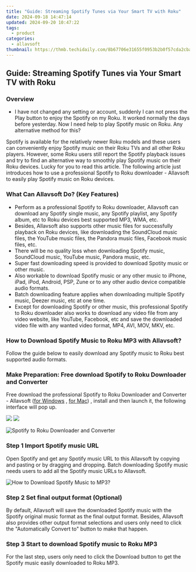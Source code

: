 ```yaml
---
title: "Guide: Streaming Spotify Tunes via Your Smart TV with Roku"
date: 2024-09-18 14:47:14
updated: 2024-09-20 10:47:22
tags:
  - product
categories:
  - allavsoft
thumbnail: https://thmb.techidaily.com/8b67706e31655f0953b2b0f57cda2cba952e3628761f4f4833e6e06082ed90d9.jpg
---
```


## Guide: Streaming Spotify Tunes via Your Smart TV with Roku

### Overview

* I have not changed any setting or account, suddenly I can not press the Play button to enjoy the Spotify on my Roku. It worked normally the days before yesterday. Now I need help to play Spotify music on Roku. Any alternative method for this?

Spotify is available for the relatively newer Roku models and these users can conveniently enjoy Spotify music on their Roku TVs and all other Roku players. However, some Roku users still report the Spotify playback issues and try to find an alternative way to smoothly play Spotify music on their Roku devices. Lucky for you to read this article. The following article just introduces how to use a professional Spotify to Roku downloader - Allavsoft to easily play Spotify music on Roku devices.

### What Can Allavsoft Do? (Key Features)

* Perform as a professional Spotify to Roku downloader, Allavsoft can download any Spotify single music, any Spotify playlist, any Spotify album, etc to Roku devices best supported MP3, WMA, etc.
* Besides, Allavsoft also supports other music files for successfully playback on Roku devices, like downloading the SoundCloud music files, the YouTube music files, the Pandora music files, Facebook music files, etc.
* There will be no quality loss when downloading Spotify music, SoundCloud music, YouTube music, Pandora music, etc.
* Super fast downloading speed is provided to download Spotity music or other music.
* Also workable to download Spotify music or any other music to iPhone, iPad, iPod, Android, PSP, Zune or to any other audio device compatible audio formats.
* Batch downloading feature applies when downloading multiple Spotify music, Deezer music, etc at one time.
* Except for downloading Spotify or other music, this professional Spotify to Roku downloader also works to download any video file from any video website, like YouTube, Facebook, etc and save the downloaded video file with any wanted video format, MP4, AVI, MOV, MKV, etc.

### How to Download Spotify Music to Roku MP3 with Allavsoft?

Follow the guide below to easily download any Spotify music to Roku best supported audio formats.

### Make Preparation: Free download Spotify to Roku Downloader and Converter

Free download the professional Spotify to Roku Downloader and Converter - Allavsoft ([for Windows](https://tools.techidaily.com/allavsoft/products/) , [for Mac](https://tools.techidaily.com/allavsoft/products/)) , install and then launch it, the following interface will pop up.

[![](https://www.allavsoft.com/how-to/../images/how-to/free-download-win.jpg)](https://tools.techidaily.com/allavsoft/products/) [![](https://www.allavsoft.com/how-to/../images/how-to/free-download-mac.jpg)](https://tools.techidaily.com/allavsoft/products/)

![Spotify to Roku Downloader and Converter](https://www.allavsoft.com/how-to/../images/allavsoft/screen-shot-600.jpg)

### Step 1 Import Spotify music URL

Open Spotify and get any Spotify music URL to this Allavsoft by copying and pasting or by dragging and dropping. Batch downloading Spotify music needs users to add all the Spotify music URLs to Allavsoft.

![How to Download Spotify Music to MP3?](https://www.allavsoft.com/how-to/../images/how-to/download-rtmp-video/download-rtmp-video.jpg)

### Step 2 Set final output format (Optional)

By default, Allavsoft will save the downloaded Spotify music with the Spotify original music format as the final output format. Besides, Allavsoft also provides other output format selections and users only need to click the "Automatically Convert to" button to make that happen.

### Step 3 Start to download Spotify music to Roku MP3

For the last step, users only need to click the Download button to get the Spotify music easily downloaded to Roku MP3.

<ins class="adsbygoogle"
     style="display:block"
     data-ad-format="autorelaxed"
     data-ad-client="ca-pub-7571918770474297"
     data-ad-slot="1223367746"></ins>



<ins class="adsbygoogle"
     style="display:block"
     data-ad-client="ca-pub-7571918770474297"
     data-ad-slot="8358498916"
     data-ad-format="auto"
     data-full-width-responsive="true"></ins>
